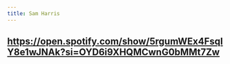 ```yaml
---
title: Sam Harris
---
```


## https://open.spotify.com/show/5rgumWEx4FsqIY8e1wJNAk?si=OYD6i9XHQMCwnG0bMMt7Zw
